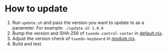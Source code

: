 # How to update

1. Run `update.sh` and pass the version you want to update to as a parameter. For example: `./update.sh 1.0.9`
1. Bump the version and SHA-256 of `tuxedo-control-center` in [default.nix](./default.nix).
1. Adjust the version check of `tuxedo-keyboard` in [module.nix](../module.nix).
1. Build and test.
